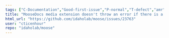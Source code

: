 ```yaml
---
tags: ["C-Documentation","Good-first-issue","P-normal","T-defect","amr","fem","finite-elements","multiphysics","object-oriented","parallel","simulation"]
title: "MooseDocs media extension doesn't throw an error if there is a syntax issue in an option"
html_url: "https://github.com/idaholab/moose/issues/23763"
user: "cticenhour"
repo: "idaholab/moose"
---
```



